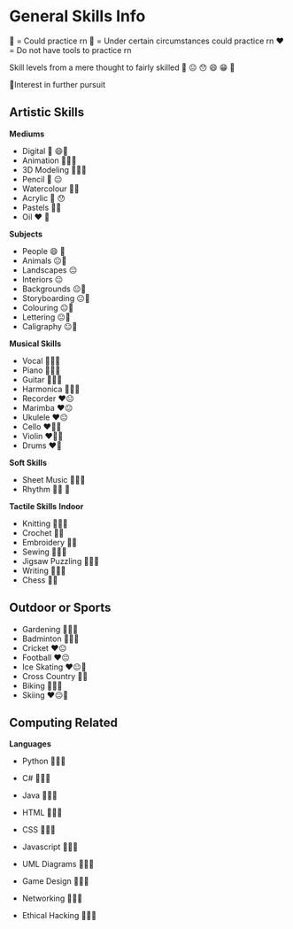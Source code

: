 # General Skills Info 

:green_heart: = Could practice rn
:yellow_heart: = Under certain circumstances could practice rn
:heart: = Do not have tools to practice rn

Skill levels from a mere thought to fairly skilled :thinking: :neutral_face: :hushed: :smile: :grin: :partying_face:

:round_pushpin:Interest in further pursuit

## Artistic Skills
**Mediums**
- Digital :green_heart: :smile::round_pushpin:
- Animation :green_heart::neutral_face::round_pushpin:
- 3D Modeling :green_heart::neutral_face::round_pushpin: 
- Pencil :green_heart: :neutral_face:
- Watercolour :green_heart::neutral_face:
- Acrylic :green_heart: :hushed:
- Pastels :green_heart::thinking:
- Oil :heart: :thinking:

**Subjects**
- People :smile: :round_pushpin:
- Animals :neutral_face::round_pushpin:
- Landscapes :neutral_face:
- Interiors :neutral_face:
- Backgrounds :neutral_face::round_pushpin:
- Storyboarding :neutral_face::round_pushpin:
- Colouring :neutral_face::round_pushpin:
- Lettering :neutral_face::round_pushpin:
- Caligraphy :neutral_face::round_pushpin:

**Musical Skills**
- Vocal :green_heart::hushed::round_pushpin:
- Piano :green_heart::neutral_face::round_pushpin:
- Guitar :green_heart::neutral_face::round_pushpin:
- Harmonica :green_heart::neutral_face::round_pushpin:
- Recorder :heart::neutral_face:
- Marimba :heart::neutral_face:
- Ukulele :heart::neutral_face:
- Cello :heart::thinking::round_pushpin:
- Violin :heart::thinking::round_pushpin:
- Drums :heart::thinking:

**Soft Skills**
- Sheet Music :green_heart::hushed::round_pushpin:
- Rhythm :green_heart::neutral_face: :round_pushpin:

**Tactile Skills**
**Indoor**
- Knitting :green_heart::hushed::round_pushpin:
- Crochet :green_heart::thinking:
- Embroidery :green_heart::neutral_face:
- Sewing :green_heart::thinking::round_pushpin:
- Jigsaw Puzzling :green_heart::smile::round_pushpin:
- Writing :green_heart::hushed::round_pushpin:
- Chess :yellow_heart::neutral_face:

## Outdoor or Sports
- Gardening :yellow_heart::hushed::round_pushpin:
- Badminton :green_heart::hushed::round_pushpin:
- Cricket :heart::neutral_face:
- Football :heart::neutral_face:
- Ice Skating :heart::neutral_face::round_pushpin:
- Cross Country :yellow_heart::neutral_face:
- Biking :green_heart::hushed::round_pushpin:
- Skiing :heart::neutral_face::round_pushpin:

## Computing Related

**Languages**
- Python :green_heart::neutral_face::round_pushpin:
- C# :green_heart::neutral_face::round_pushpin:
- Java :green_heart::thinking::round_pushpin:
- HTML :green_heart::hushed::round_pushpin:
- CSS :green_heart::neutral_face::round_pushpin:
- Javascript :green_heart::neutral_face::round_pushpin:

- UML Diagrams :green_heart::hushed::round_pushpin:
- Game Design :green_heart::neutral_face::round_pushpin:
- Networking :yellow_heart::neutral_face::round_pushpin:
- Ethical Hacking :green_heart::thinking::round_pushpin:

